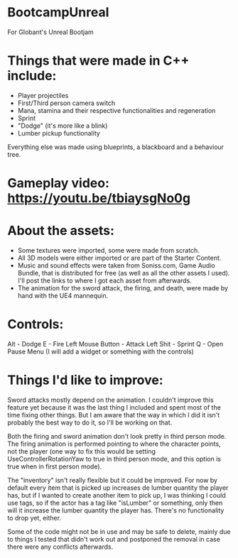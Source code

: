 # BootcampUnreal
For Globant's Unreal Bootjam

# Things that were made in C++ include:
- Player projectiles
- First/Third person camera switch
- Mana, stamina and their respective functionalities and regeneration
- Sprint
- "Dodge" (it's more like a blink)
- Lumber pickup functionality

Everything else was made using blueprints, a blackboard and a behaviour tree.


# Gameplay video: https://youtu.be/tbiaysgNo0g



# About the assets:

- Some textures were imported, some were made from scratch.
- All 3D models were either imported or are part of the Starter Content.
- Music and sound effects were taken from Soniss.com, Game Audio Bundle, that is distributed for free (as well as all the other assets I used).
I'll post the links to where I got each asset from afterwards.
- The animation for the sword attack, the firing, and death, were made by hand with the UE4 mannequin.


# Controls:

Alt - Dodge
E - Fire
Left Mouse Button - Attack
Left Shit - Sprint
Q - Open Pause Menu
(I will add a widget or something with the controls)


# Things I'd like to improve:

Sword attacks mostly depend on the animation. I couldn't improve this feature yet because it was the last thing I included and spent most of the time fixing other things. But I am aware that the way in which I did it isn't probably the best way to do it, so I'll be working on that.

Both the firing and sword animation don't look pretty in third person mode.
The firing animation is performed pointing to where the character points, not the player (one way to fix this would be setting UseControllerRotationYaw to true in third person mode, and this option is true when in first person mode).

The "inventory" isn't really flexible but it could be improved. For now by default every item that is picked up increases de lumber quantity the player has, but if I wanted to create another item to pick up, I was thinking I could use tags, so if the actor has a tag like "isLumber" or something, only then will it increase the lumber quantity the player has. There's no functionality to drop yet, either.

Some of the code might not be in use and may be safe to delete, mainly due to things I tested that didn't work out and postponed the removal in case there were any conflicts afterwards.


